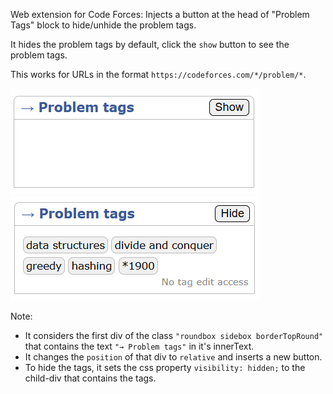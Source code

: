 Web extension for Code Forces: Injects a button at the head of "Problem Tags" block to hide/unhide the problem tags.

It hides the problem tags by default, click the `show` button to see the problem tags.

This works for URLs in the format `https://codeforces.com/*/problem/*`.

![TagsHidden.png](screenshots/TagsHidden.png)
![TagsVisible.png](screenshots/TagsVisible.png)

Note:
- It considers the first div of the class `"roundbox sidebox borderTopRound"` that contains the text `"→ Problem tags"` in it's innerText.
- It changes the `position` of that div to `relative` and inserts a new button.
- To hide the tags, it sets the css property `visibility: hidden;` to the child-div that contains the tags.

